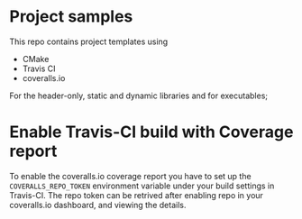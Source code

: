 # Project samples
This repo contains project templates using

* CMake
* Travis CI
* coveralls.io

For the header-only, static and dynamic libraries and for executables;

# Enable Travis-CI build with Coverage report

To enable the coveralls.io coverage report you have to set up the ```COVERALLS_REPO_TOKEN``` environment variable under your build settings in Travis-CI.
The repo token can be retrived after enabling repo in your coveralls.io dashboard, and viewing the details.


